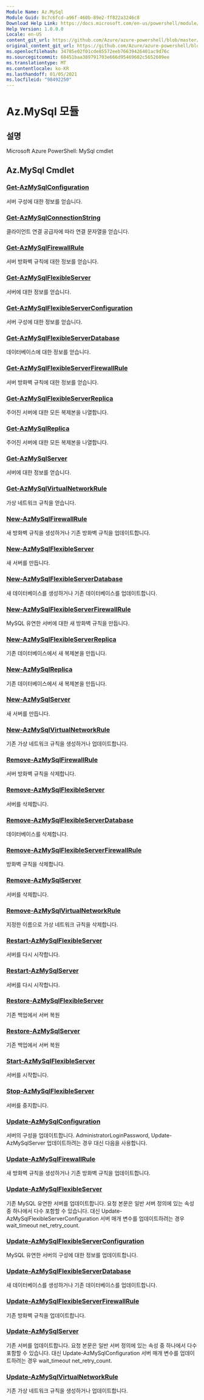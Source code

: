 ```yaml
---
Module Name: Az.MySql
Module Guid: 8c7c6fcd-a96f-460b-89e2-ff822a3246c8
Download Help Link: https://docs.microsoft.com/en-us/powershell/module/az.mysql
Help Version: 1.0.0.0
Locale: en-US
content_git_url: https://github.com/Azure/azure-powershell/blob/master/src/MySql/help/Az.MySql.md
original_content_git_url: https://github.com/Azure/azure-powershell/blob/master/src/MySql/help/Az.MySql.md
ms.openlocfilehash: 34785e02f01cde85572eeb76639426401ac9d76c
ms.sourcegitcommit: 68451baa389791703e666d95469602c5652609ee
ms.translationtype: MT
ms.contentlocale: ko-KR
ms.lasthandoff: 01/05/2021
ms.locfileid: "98492250"
---
```

# Az.MySql 모듈
## 설명
Microsoft Azure PowerShell: MySql cmdlet

## Az.MySql Cmdlet
### [Get-AzMySqlConfiguration](Get-AzMySqlConfiguration.md)
서버 구성에 대한 정보를 얻습니다.

### [Get-AzMySqlConnectionString](Get-AzMySqlConnectionString.md)
클라이언트 연결 공급자에 따라 연결 문자열을 얻습니다.

### [Get-AzMySqlFirewallRule](Get-AzMySqlFirewallRule.md)
서버 방화벽 규칙에 대한 정보를 얻습니다.

### [Get-AzMySqlFlexibleServer](Get-AzMySqlFlexibleServer.md)
서버에 대한 정보를 얻습니다.

### [Get-AzMySqlFlexibleServerConfiguration](Get-AzMySqlFlexibleServerConfiguration.md)
서버 구성에 대한 정보를 얻습니다.

### [Get-AzMySqlFlexibleServerDatabase](Get-AzMySqlFlexibleServerDatabase.md)
데이터베이스에 대한 정보를 얻습니다.

### [Get-AzMySqlFlexibleServerFirewallRule](Get-AzMySqlFlexibleServerFirewallRule.md)
서버 방화벽 규칙에 대한 정보를 얻습니다.

### [Get-AzMySqlFlexibleServerReplica](Get-AzMySqlFlexibleServerReplica.md)
주어진 서버에 대한 모든 복제본을 나열합니다.

### [Get-AzMySqlReplica](Get-AzMySqlReplica.md)
주어진 서버에 대한 모든 복제본을 나열합니다.

### [Get-AzMySqlServer](Get-AzMySqlServer.md)
서버에 대한 정보를 얻습니다.

### [Get-AzMySqlVirtualNetworkRule](Get-AzMySqlVirtualNetworkRule.md)
가상 네트워크 규칙을 얻습니다.

### [New-AzMySqlFirewallRule](New-AzMySqlFirewallRule.md)
새 방화벽 규칙을 생성하거나 기존 방화벽 규칙을 업데이트합니다.

### [New-AzMySqlFlexibleServer](New-AzMySqlFlexibleServer.md)
새 서버를 만듭니다.

### [New-AzMySqlFlexibleServerDatabase](New-AzMySqlFlexibleServerDatabase.md)
새 데이터베이스를 생성하거나 기존 데이터베이스를 업데이트합니다.

### [New-AzMySqlFlexibleServerFirewallRule](New-AzMySqlFlexibleServerFirewallRule.md)
MySQL 유연한 서버에 대한 새 방화벽 규칙을 만듭니다.

### [New-AzMySqlFlexibleServerReplica](New-AzMySqlFlexibleServerReplica.md)
기존 데이터베이스에서 새 복제본을 만듭니다.

### [New-AzMySqlReplica](New-AzMySqlReplica.md)
기존 데이터베이스에서 새 복제본을 만듭니다.

### [New-AzMySqlServer](New-AzMySqlServer.md)
새 서버를 만듭니다.

### [New-AzMySqlVirtualNetworkRule](New-AzMySqlVirtualNetworkRule.md)
기존 가상 네트워크 규칙을 생성하거나 업데이트합니다.

### [Remove-AzMySqlFirewallRule](Remove-AzMySqlFirewallRule.md)
서버 방화벽 규칙을 삭제합니다.

### [Remove-AzMySqlFlexibleServer](Remove-AzMySqlFlexibleServer.md)
서버를 삭제합니다.

### [Remove-AzMySqlFlexibleServerDatabase](Remove-AzMySqlFlexibleServerDatabase.md)
데이터베이스를 삭제합니다.

### [Remove-AzMySqlFlexibleServerFirewallRule](Remove-AzMySqlFlexibleServerFirewallRule.md)
방화벽 규칙을 삭제합니다.

### [Remove-AzMySqlServer](Remove-AzMySqlServer.md)
서버를 삭제합니다.

### [Remove-AzMySqlVirtualNetworkRule](Remove-AzMySqlVirtualNetworkRule.md)
지정한 이름으로 가상 네트워크 규칙을 삭제합니다.

### [Restart-AzMySqlFlexibleServer](Restart-AzMySqlFlexibleServer.md)
서버를 다시 시작합니다.

### [Restart-AzMySqlServer](Restart-AzMySqlServer.md)
서버를 다시 시작합니다.

### [Restore-AzMySqlFlexibleServer](Restore-AzMySqlFlexibleServer.md)
기존 백업에서 서버 복원

### [Restore-AzMySqlServer](Restore-AzMySqlServer.md)
기존 백업에서 서버 복원

### [Start-AzMySqlFlexibleServer](Start-AzMySqlFlexibleServer.md)
서버를 시작합니다.

### [Stop-AzMySqlFlexibleServer](Stop-AzMySqlFlexibleServer.md)
서버를 중지합니다.

### [Update-AzMySqlConfiguration](Update-AzMySqlConfiguration.md)
서버의 구성을 업데이트합니다.
AdministratorLoginPassword, Update-AzMySqlServer 업데이트하려는 경우 대신 다음을 사용합니다.

### [Update-AzMySqlFirewallRule](Update-AzMySqlFirewallRule.md)
새 방화벽 규칙을 생성하거나 기존 방화벽 규칙을 업데이트합니다.

### [Update-AzMySqlFlexibleServer](Update-AzMySqlFlexibleServer.md)
기존 MySQL 유연한 서버를 업데이트합니다.
요청 본문은 일반 서버 정의에 있는 속성 중 하나에서 다수 포함할 수 있습니다.
대신 Update-AzMySqlFlexibleServerConfiguration 서버 매개 변수를 업데이트하려는 경우 wait_timeout net_retry_count.

### [Update-AzMySqlFlexibleServerConfiguration](Update-AzMySqlFlexibleServerConfiguration.md)
MySQL 유연한 서버의 구성에 대한 정보를 업데이트합니다.

### [Update-AzMySqlFlexibleServerDatabase](Update-AzMySqlFlexibleServerDatabase.md)
새 데이터베이스를 생성하거나 기존 데이터베이스를 업데이트합니다.

### [Update-AzMySqlFlexibleServerFirewallRule](Update-AzMySqlFlexibleServerFirewallRule.md)
기존 방화벽 규칙을 업데이트합니다.

### [Update-AzMySqlServer](Update-AzMySqlServer.md)
기존 서버를 업데이트합니다.
요청 본문은 일반 서버 정의에 있는 속성 중 하나에서 다수 포함할 수 있습니다.
대신 Update-AzMySqlConfiguration 서버 매개 변수를 업데이트하려는 경우 wait_timeout net_retry_count.

### [Update-AzMySqlVirtualNetworkRule](Update-AzMySqlVirtualNetworkRule.md)
기존 가상 네트워크 규칙을 생성하거나 업데이트합니다.

